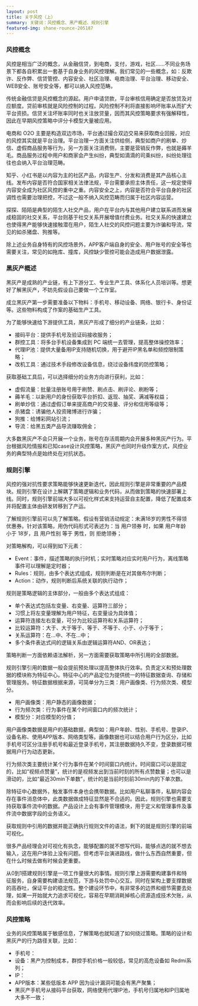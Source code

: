 ```yaml
---
layout: post
title: 关于风控（上）
summary: 关键词：风控概念、黑产概述、规则引擎
featured-img: shane-rounce-205187
---
```

### 风控概念

风控是相当广泛的概念，从金融信贷，到电商，支付，游戏，社区......不同业务场景下都各自积累出一套基于自身业务的风控理解。我们常见的一些概念，如：反欺诈、反作弊、信贷管控、内容安全、社区治理、电商治理、平台治理、移动安全、WEB安全、账号安全等，都可以纳入风控范畴。

传统金融信贷是风控概念的源起。用户申请贷款，平台审核信用确定是否放贷及对应额度。贷前审核就是风险控制的过程。风险控制不利将直接影响坏账率从而扩大平台资损。信贷关注坏账率同时也关注放贷量，因而其风控策略要求有强解释性，因此在早期风控策略中评分卡模型大量被应用。

电商和 O2O 主要是构造双边市场，平台通过撮合双边交易来获取商业回报，对应的风控其实就是平台治理。平台治理一方面关注供给侧，典型如商户的刷单、炒信、虚假商品服务等行为，另一方面关注消费侧，主要是营销反作弊，也就是薅羊毛。商品服务过程中用户和商家会产生纠纷，典型如滴滴的司乘纠纷，纠纷处理往往也会纳入平台治理范畴。

知乎、小红书是以内容为主的社区产品，内容生产、分发和消费是其产品核心主线。发布内容是否符合国家相关法律法规，平台需要承担主体责任，这一规定使得内容安全成为社区风控的重中之重。内容安全之上，内容是否符合平台自身的社区调性也需要治理把控，不过这一般不纳入风控范畴而归属于社区内容运营。

探探、陌陌是典型的陌生人社交产品，用户在平台内与其他用户建立联系进而发展成稳固的社交关系，平台则基于社交关系开展增值付费业务。社交关系的快速建立也使得黑产能够快速接触潜在用户，陌生人社交的风控问题主要为诈骗和导流，常见的如杀猪盘、狗推等。

除上述业务自身特有的风控场景外，APP客户端自身的安全、用户账号的安全等也需要关注，常见的如拖库、撞库，风控缺少管控可能会造成用户数据泄露。

### 黑灰产概述

黑灰产是成熟的产业链，有上下游分工、专业生产工具、体系化人员培训等。想更好了解黑灰产，不妨先假设自己要做一个工作室。

成立黑灰产第一步需要准备以下物料：手机号、移动设备、网络、银行卡、身份证等。这些物料构成了作案的基础生产工具。

为了能够快速给下游提供工具，黑灰产形成了细分的产业链条，比如：

- 接码平台：提供手机号及验证码接收服务；
- 群控工具：将多台手机设备集成到 PC 端统一去管理，提高整体操控效率；
- 代理IP池：提供大量备用IP支持随机切换，用于避开IP黑名单和频控限制策略；
- 改机工具：通过技术手段修改设备信息，绕过设备纬度的防控策略；

获取基础工具后，可以选择细分的业务方向进行获利，比如：

- 虚假流量：批量注册账号用于刷赞、刷点击、刷评论、刷粉等；
- 薅羊毛：以新用户的身份获取平台折扣、返现、抽奖、满减等权益；
- 刷单炒信：通过虚假订单来提高商户的交易量、评分和信用等级等；
- 杀猪盘：诱骗他人投资赌博进行诈骗；
- 狗推：给博彩网站引流；
- 导流：给黑五类产品导流赚取佣金；

大多数黑灰产不会只开展一个业务，账号在存活周期内会开展多种黑灰产行为。平台根据风险情报和已知case设计风控策略，黑灰产也同时升级作案方式，风控业务的典型特点是始终处在对抗状态。


### 规则引擎

风控的强对抗性要求策略能够快速更新迭代，因此规则引擎是非常重要的产品模块。规则引擎在设计上解耦了策略逻辑和业务代码，从而做到策略的快速部署上线。同时，规则引擎前端大多以可视化样式来支持运营自主配置，降低了配置成本并将配置主体由研发转移到了产运。

了解规则引擎前可以先了解策略。假设有营销活动规定：未满18岁的男性不得领优惠券。针对该策略，用伪代码形式可表述为：当 用户领券 时，如果 用户年龄 小于 18岁，且 用户性别 等于 男性，则 拒绝领券；

对策略解构，可以得到如下元素：

- Event：事件，描述策略的执行时机；实时策略对应实时用户行为，离线策略事件可以理解是定时器；
- Rules：规则，由多个表达式组成，规则判断是在对其做布尔判断；
- Action：动作，规则判断后系统关联的执行动作；

规则是策略逻辑的主体部分，一般由多个表达式组成：

- 单个表达式包括左变量、右变量、运算符三部分；
- 习惯上将左变量理解为用户特征，右变量设为具体值；
- 运算符连接左右变量，可分为比较运算符和关系运算符；
- 比较运算符：大于、大于等于、等于、不等于、小于、小于等于；
- 关系运算符：在...中、不在...中；
- 多个条件表达式间的逻辑关系由逻辑运算符AND、OR表达；

策略判断一方面依赖语法解析，另一方面需要获取策略中所引用的全部数据。

规则引擎引用的数据一般会提前预处理以提高整体执行效率。负责定义和预处理数据的模块称为特征中心。特征中心的产品定位为提供统一的特征数据查询、存储和管理服务。特征数据根据来源，可简单分为三类：用户画像类、行为频次类、模型分。

- 用户画像类：用户静态的画像数据；
- 行为频次类：行为事件在某个时间窗口内的频次统计；
- 模型分：对应模型的分值；

用户画像类数据是用户的基础数据，典型如：用户年龄、性别、手机号、登录IP、设备名称、使用APP版本、网络类型等。画像数据也可以结合用户行为区分，比如手机号可区分注册手机号和最近登录手机号，其注册数据持久不变，登录数据可根据用户行为动态更新。

行为频次类主要统计某个行为事件在某个时间窗口内统计。时间窗口可以是固定的，比如“视频点赞量”，统计的是视频发出到当前时刻的所有点赞数量；也可以是滑动的，比如“最近30min下单数”，统计的是当前时刻前30min内的下单次数。

除特征中心数据外，触发事件本身也会携带数据。比如用户私聊事件，私聊内容会存在事件消息体中，此类数据做成特征显然是不合适的。因此，规则引擎也需要支持获取事件流中的数据。产品设计上会有事件管理模块，用于定义和管理事件及事件流中数据字段的业务语义。

获取规则中引用的数据并能正确执行规则文件的语法，剩下的就是规则引擎的前端可视化。

很多产品经理会对可视化有执念，能够配置的就不想写代码，能够点选的就不想去输入，这在用户体验上没有问题。但考虑平台演进路线，做什么东西自然重要，但在什么时候去做有时候会更重要。

从0到1搭建规则引擎是一项工作量很大的事情。规则引擎上游需要构建事件和特征服务，自身需要构建语法规范，下游与处罚中心交互。同时在架构上要支撑数据的高吞吐，保证平台的稳定性。整个建设环节中，有非常多的边界和细节需要去处理，如果一开始就大力追求可视化，容易在早期消耗掉核心资源造成技术欠账，从而会影响后续的迭代效率。

### 风控策略

业务的风控策略属于敏感信息，了解策略也就知道了如何绕过策略。策略的设计和黑灰产的行为路径关联，比如：
- 手机号：
- 设备：黑产为控制成本，群控手机价格一般较低，常见的高危设备如 Redmi系列；
- IP：
- APP版本：某些低版本 APP 因为设计漏洞可能会有黑产聚集；
- 黑灰产手机号从接码平台获取，网络使用代理IP池，手机号归属地和IP归属地大多不一致；




